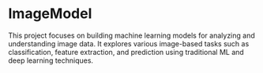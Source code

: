 # ImageModel

This project focuses on building machine learning models for analyzing and understanding image data. It explores various image-based tasks such as classification, feature extraction, and prediction using traditional ML and deep learning techniques.
